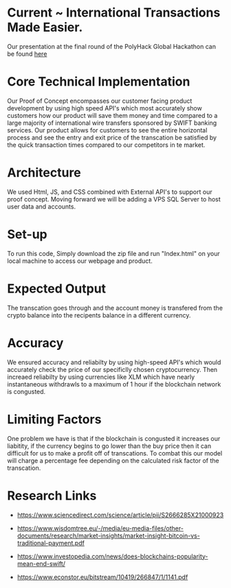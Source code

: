 # Current ~ International Transactions Made Easier.

Our presentation at the final round of the PolyHack Global Hackathon can be found [here](https://youtu.be/TFmj6vmyauw?feature=shared&t=8472
)
# Core Technical Implementation

Our Proof of Concept encompasses our customer facing product development by using high speed API's which most accurately show customers how our product will save them money and time compared to a large majority of international wire transfers sponsored by SWIFT banking services. Our product allows for customers to see the entire horizontal process and see the entry and exit price of the transcation be satisfied by the quick transaction times compared to our competitors in te market.

# Architecture 

We used Html, JS, and CSS combined with External API's to support our proof concept. Moving forward we will be adding a VPS SQL Server to host user data and accounts.

# Set-up

To run this code, Simply download the zip file and run "Index.html" on your local machine to access our webpage and product.

# Expected Output

The transcation goes through and the account money is transfered from the crypto balance into the recipents balance in a different currency.

# Accuracy

We ensured accuracy and reliabilty by using high-speed API's which would accurately check the price of our specificlly chosen cryptocurrency. Then increaed reliabilty by using currencies like XLM which have nearly instantaneous withdrawls to a maximum of 1 hour if the blockchain network is congusted. 

# Limiting Factors

One problem we have is that if the blockchain is congusted it increases our liabitity, if the currency begins to go lower than the buy price then it can difficult for us to make a profit off of transcations. To combat this our model will charge a percentage fee depending on the calculated risk factor of the transcation.

# Research Links
* https://www.sciencedirect.com/science/article/pii/S2666285X21000923

* https://www.wisdomtree.eu/-/media/eu-media-files/other-documents/research/market-insights/market-insight-bitcoin-vs-traditional-payment.pdf

* https://www.investopedia.com/news/does-blockchains-popularity-mean-end-swift/

* https://www.econstor.eu/bitstream/10419/266847/1/1141.pdf

